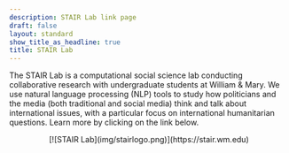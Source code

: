 ```yaml
---
description: STAIR Lab link page
draft: false
layout: standard
show_title_as_headline: true
title: STAIR Lab
---
```


The STAIR Lab is a computational social science lab conducting collaborative research with undergraduate students at William & Mary. We use natural language processing (NLP) tools to study how politicians and the media (both traditional and social media) think and talk about international issues, with a particular focus on international humanitarian questions. Learn more by clicking on the link below.

<center>
[![STAIR Lab](img/stairlogo.png)](https://stair.wm.edu)
</center>